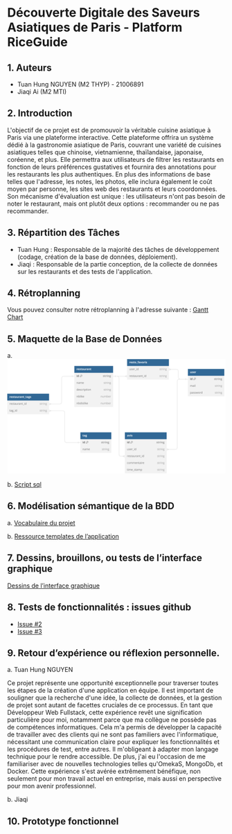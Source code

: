 # Découverte Digitale des Saveurs Asiatiques de Paris - Platform RiceGuide

## 1. Auteurs

- Tuan Hung NGUYEN (M2 THYP) - 21006891
- Jiaqi Ai (M2 MTI)

## 2. Introduction

L'objectif de ce projet est de promouvoir la véritable cuisine asiatique à Paris via une plateforme interactive. Cette plateforme offrira un système dédié à la gastronomie asiatique de Paris, couvrant une variété de cuisines asiatiques telles que chinoise, vietnamienne, thaïlandaise, japonaise, coréenne, et plus. Elle permettra aux utilisateurs de filtrer les restaurants en fonction de leurs préférences gustatives et fournira des annotations pour les restaurants les plus authentiques. En plus des informations de base telles que l'adresse, les notes, les photos, elle inclura également le coût moyen par personne, les sites web des restaurants et leurs coordonnées. Son mécanisme d'évaluation est unique : les utilisateurs n'ont pas besoin de noter le restaurant, mais ont plutôt deux options : recommander ou ne pas recommander.

## 3. Répartition des Tâches

- Tuan Hung : Responsable de la majorité des tâches de développement (codage, création de la base de données, déploiement).
- Jiaqi : Responsable de la partie conception, de la collecte de données sur les restaurants et des tests de l'application.

## 4. Rétroplanning

Vous pouvez consulter notre rétroplanning à l'adresse suivante : [Gantt Chart](https://docs.google.com/spreadsheets/d/1Smf0AGayYaKLLXAY-mYy6bWEJUkBLgUWZ6znTZX_G3g/edit?usp=sharing)

## 5. Maquette de la Base de Données

a. ![Diagramme de la Base de Données](https://github.com/gnuh96/TourismeHypermedias/blob/master/src/assets/svg/SQL%20Diagram.svg)

b. [Script sql](https://github.com/gnuh96/TourismeHypermedias/blob/master/omk/bdd/omk.sql)

## 6. Modélisation sémantique de la BDD

a. [Vocabulaire du projet](https://github.com/gnuh96/TourismeHypermedias/blob/master/bdd/vocab.ttl)

b. [Ressource templates de l’application](https://github.com/gnuh96/TourismeHypermedias/tree/master/bdd/rt)

## 7. Dessins, brouillons, ou tests de l’interface graphique

[Dessins de l’interface graphique](https://www.figma.com/file/bumM9HJ1ksmESBlTSkAdIx/CusineTHYP?type=design&node-id=0%3A1&mode=design&t=WRH0K6uTpD6LlS3F-1)

## 8. Tests de fonctionnalités : issues github

- [Issue #2](https://github.com/gnuh96/TourismeHypermedias/issues/2)
- [Issue #3](https://github.com/gnuh96/TourismeHypermedias/issues/3)

## 9. Retour d’expérience ou réflexion personnelle.

a. Tuan Hung NGUYEN 

Ce projet représente une opportunité exceptionnelle pour traverser toutes les étapes de la création d'une application en équipe. Il est important de souligner que la recherche d'une idée, la collecte de données, et la gestion de projet sont autant de facettes cruciales de ce processus. En tant que Développeur Web Fullstack, cette expérience revêt une signification particulière pour moi, notamment parce que ma collègue ne possède pas de compétences informatiques. Cela m'a permis de développer la capacité de travailler avec des clients qui ne sont pas familiers avec l'informatique, nécessitant une communication claire pour expliquer les fonctionnalités et les procédures de test, entre autres. Il m'obligeant à adapter mon langage technique pour le rendre accessible. De plus, j'ai eu l'occasion de me familiariser avec de nouvelles technologies telles qu'OmekaS, MongoDb, et Docker. Cette expérience s'est avérée extrêmement bénéfique, non seulement pour mon travail actuel en entreprise, mais aussi en perspective pour mon avenir professionnel.

b. Jiaqi

## 10. Prototype fonctionnel
